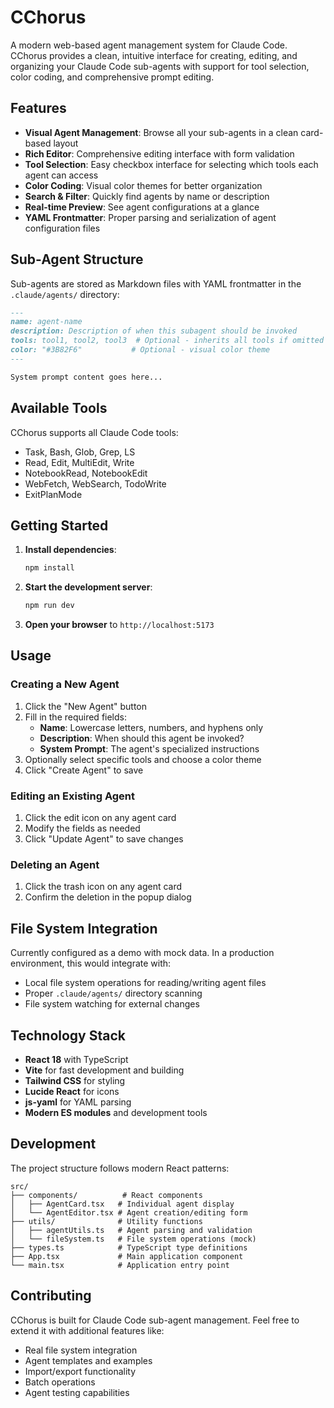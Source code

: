 # CChorus

A modern web-based agent management system for Claude Code. CChorus provides a clean, intuitive interface for creating, editing, and organizing your Claude Code sub-agents with support for tool selection, color coding, and comprehensive prompt editing.

## Features

- **Visual Agent Management**: Browse all your sub-agents in a clean card-based layout
- **Rich Editor**: Comprehensive editing interface with form validation
- **Tool Selection**: Easy checkbox interface for selecting which tools each agent can access
- **Color Coding**: Visual color themes for better organization
- **Search & Filter**: Quickly find agents by name or description
- **Real-time Preview**: See agent configurations at a glance
- **YAML Frontmatter**: Proper parsing and serialization of agent configuration files

## Sub-Agent Structure

Sub-agents are stored as Markdown files with YAML frontmatter in the `.claude/agents/` directory:

```markdown
---
name: agent-name
description: Description of when this subagent should be invoked
tools: tool1, tool2, tool3  # Optional - inherits all tools if omitted
color: "#3B82F6"           # Optional - visual color theme
---

System prompt content goes here...
```

## Available Tools

CChorus supports all Claude Code tools:
- Task, Bash, Glob, Grep, LS
- Read, Edit, MultiEdit, Write
- NotebookRead, NotebookEdit
- WebFetch, WebSearch, TodoWrite
- ExitPlanMode

## Getting Started

1. **Install dependencies**:
   ```bash
   npm install
   ```

2. **Start the development server**:
   ```bash
   npm run dev
   ```

3. **Open your browser** to `http://localhost:5173`

## Usage

### Creating a New Agent
1. Click the "New Agent" button
2. Fill in the required fields:
   - **Name**: Lowercase letters, numbers, and hyphens only
   - **Description**: When should this agent be invoked?
   - **System Prompt**: The agent's specialized instructions
3. Optionally select specific tools and choose a color theme
4. Click "Create Agent" to save

### Editing an Existing Agent  
1. Click the edit icon on any agent card
2. Modify the fields as needed
3. Click "Update Agent" to save changes

### Deleting an Agent
1. Click the trash icon on any agent card
2. Confirm the deletion in the popup dialog

## File System Integration

Currently configured as a demo with mock data. In a production environment, this would integrate with:
- Local file system operations for reading/writing agent files
- Proper `.claude/agents/` directory scanning
- File system watching for external changes

## Technology Stack

- **React 18** with TypeScript
- **Vite** for fast development and building
- **Tailwind CSS** for styling
- **Lucide React** for icons
- **js-yaml** for YAML parsing
- **Modern ES modules** and development tools

## Development

The project structure follows modern React patterns:

```
src/
├── components/          # React components
│   ├── AgentCard.tsx   # Individual agent display
│   └── AgentEditor.tsx # Agent creation/editing form
├── utils/              # Utility functions
│   ├── agentUtils.ts   # Agent parsing and validation
│   └── fileSystem.ts   # File system operations (mock)
├── types.ts            # TypeScript type definitions
├── App.tsx             # Main application component
└── main.tsx            # Application entry point
```

## Contributing

CChorus is built for Claude Code sub-agent management. Feel free to extend it with additional features like:
- Real file system integration
- Agent templates and examples
- Import/export functionality
- Batch operations
- Agent testing capabilities